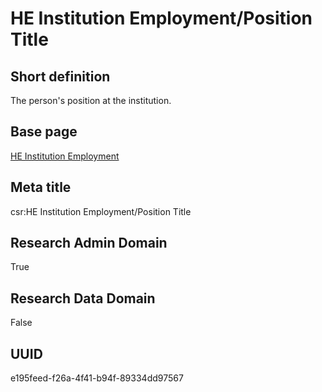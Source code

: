 # HE Institution Employment/Position Title
## Short definition
The person's position at the institution.
## Base page
[HE Institution Employment](https://github.com/EuroCRIS/CASRAI-Dictionairies/blob/main/Objects/HE%20Institution%20Employment.md)
## Meta title
csr:HE Institution Employment/Position Title
## Research Admin Domain
True
## Research Data Domain
False
## UUID
e195feed-f26a-4f41-b94f-89334dd97567
